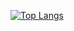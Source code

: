 [![Top Langs](https://github-readme-stats.vercel.app/api/top-langs/?username=medvezhonokok&layout=compact)](https://github.com/anuraghazra/github-readme-stats)

